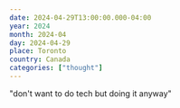 ```yaml
---
date: 2024-04-29T13:00:00.000-04:00
year: 2024
month: 2024-04
day: 2024-04-29
place: Toronto
country: Canada
categories: ["thought"]
---
```

"don't want to do tech but doing it anyway"
